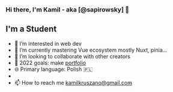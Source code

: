 ### Hi there, I'm Kamil - aka [@sapirowsky] 👋

## I'm a Student

- 👀 I’m interested in web dev
- 🌱 I’m currently mastering Vue ecosystem mostly Nuxt, pinia...
- 💞️ I’m looking to collaborate with other creators
- 🥅 2022 goals: make [portfolio](https://kamilkruszona.dev/)
- 🌐 Primary language: Polish 🇵🇱
-
- 📫 How to reach me kamilkruszano@gmail.com



[website]: https://localhost
<!---
sapirowsky/sapirowsky is a ✨ special ✨ repository because its `README.md` (this file) appears on your GitHub profile.
You can click the Preview link to take a look at your changes.
--->
